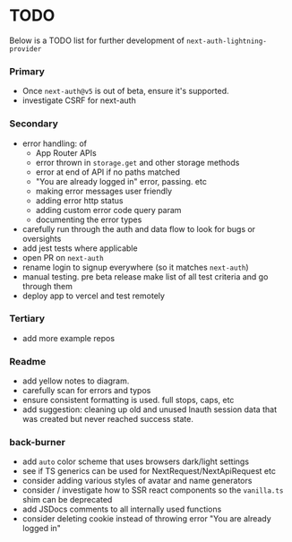 # TODO

Below is a TODO list for further development of `next-auth-lightning-provider`

### Primary

- Once `next-auth@v5` is out of beta, ensure it's supported.
- investigate CSRF for next-auth

### Secondary

- error handling: of
  - App Router APIs
  - error thrown in `storage.get` and other storage methods
  - error at end of API if no paths matched
  - "You are already logged in" error, passing. etc
  - making error messages user friendly
  - adding error http status
  - adding custom error code query param
  - documenting the error types
- carefully run through the auth and data flow to look for bugs or oversights
- add jest tests where applicable
- open PR on `next-auth`
- rename login to signup everywhere (so it matches `next-auth`)
- manual testing. pre beta release make list of all test criteria and go through them
- deploy app to vercel and test remotely

### Tertiary

- add more example repos

### Readme

- add yellow notes to diagram.
- carefully scan for errors and typos
- ensure consistent formatting is used. full stops, caps, etc
- add suggestion: cleaning up old and unused lnauth session data that was created but never reached success state.

### back-burner

- add `auto` color scheme that uses browsers dark/light settings
- see if TS generics can be used for NextRequest/NextApiRequest etc
- consider adding various styles of avatar and name generators
- consider / investigate how to SSR react components so the `vanilla.ts` shim can be deprecated
- add JSDocs comments to all internally used functions
- consider deleting cookie instead of throwing error "You are already logged in"
